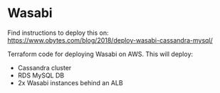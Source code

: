 # Wasabi

Find instructions to deploy this on: https://www.obytes.com/blog/2018/deploy-wasabi-cassandra-mysql/

Terraform code for deploying Wasabi on AWS. This will deploy:

- Cassandra cluster
- RDS MySQL DB
- 2x Wasabi instances behind an ALB
